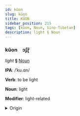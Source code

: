 ```yaml
---
id: kûon
slug: kûon
title: KÛON
sidebar_position: 215
tags: [kûon, Noun, Sino-Tibetan]
description: light § Noun
---
```


### kûon&emsp;<span kind="abugida">ɔʄɽ̃</span>

*light* **§** [Noun](../../tags/Noun)

**IPA**: /ˈku.ɑn/

**Verb**: to be light

**Noun**: light

**Modifier**: light-related

<details>
    <summary>Origin</summary>
    Mandarin 光 guāng /ku̯ɑŋ/<br/>
    <em>Sino-Tibetan Language Family</em>
</details>